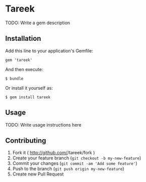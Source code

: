 # Tareek

TODO: Write a gem description

## Installation

Add this line to your application's Gemfile:

    gem 'tareek'

And then execute:

    $ bundle

Or install it yourself as:

    $ gem install tareek

## Usage

TODO: Write usage instructions here

## Contributing

1. Fork it ( http://github.com/<my-github-username>/tareek/fork )
2. Create your feature branch (`git checkout -b my-new-feature`)
3. Commit your changes (`git commit -am 'Add some feature'`)
4. Push to the branch (`git push origin my-new-feature`)
5. Create new Pull Request
